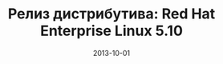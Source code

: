 ---
layout: post
title:  "Релиз дистрибутива: Red Hat Enterprise Linux 5.10"
date: 2013-10-01   
---